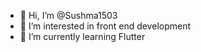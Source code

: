 - 👋 Hi, I’m @Sushma1503
- 👀 I’m interested in front end development
- 🌱 I’m currently learning Flutter

<!---
Sushma1503/Sushma1503 is a ✨ special ✨ repository because its `README.md` (this file) appears on your GitHub profile.
You can click the Preview link to take a look at your changes.
--->
